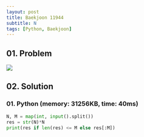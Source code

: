 ```yaml
---
layout: post
title: Baekjoon 11944
subtitle: N
tags: [Python, Baekjoon]
---
```


## 01. Problem

<img src="https://github.com/WoojinJeonkr/WoojinJeonkr.github.io/blob/main/assets/images/post_image/baekjoon/baekjoon_11944.png?raw=true">

## 02. Solution

### 01. Python (memory: 31256KB, time: 40ms)

```Python
N, M = map(int, input().split())
res = str(N)*N
print(res if len(res) <= M else res[:M])
```
